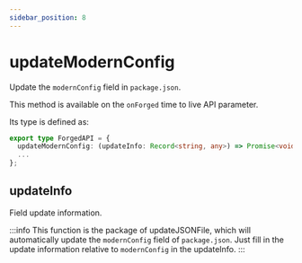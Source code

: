 ```yaml
---
sidebar_position: 8
---
```


# updateModernConfig

Update the `modernConfig` field in `package.json`.

This method is available on the `onForged` time to live API parameter.

Its type is defined as:

```ts
export type ForgedAPI = {
  updateModernConfig: (updateInfo: Record<string, any>) => Promise<void>;
  ...
};
```

## updateInfo

Field update information.

:::info
This function is the package of updateJSONFile, which will automatically update the `modernConfig` field of `package.json`. Just fill in the update information relative to `modernConfig` in the updateInfo.
:::

